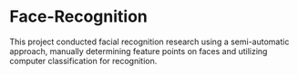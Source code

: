# Face-Recognition
This project conducted facial recognition research using a semi-automatic approach, manually determining feature points on faces and utilizing computer classification for recognition.
